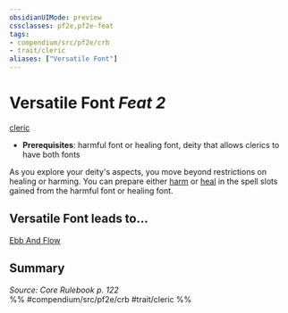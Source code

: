 ```yaml
---
obsidianUIMode: preview
cssclasses: pf2e,pf2e-feat
tags:
- compendium/src/pf2e/crb
- trait/cleric
aliases: ["Versatile Font"]
---
```

# Versatile Font  *Feat 2*  
[cleric](rules/traits/cleric.md "Cleric Class Trait")  

- **Prerequisites**: harmful font or healing font, deity that allows clerics to have both fonts

As you explore your deity's aspects, you move beyond restrictions on healing or harming. You can prepare either [harm](compendium/spells/harm.md) or [heal](compendium/spells/heal.md) in the spell slots gained from the harmful font or healing font.

## Versatile Font leads to...

[Ebb And Flow](compendium/feats/ebb-and-flow-apg.md)

## Summary

*Source: Core Rulebook p. 122*  
%% #compendium/src/pf2e/crb #trait/cleric %%